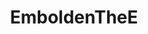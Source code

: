 ---
title: EmboldenTheE
crosslinks:
- AVoid5
- ProgrammerHumor
- funny
- fastfood
- trippinthroughtime
- HighQualityGifs
- gaming
- redditrequest
- avoid5
- ImGoingToHellForThis
- DBZDokkanBattle
- MemeEconomy
- AvoidAvoid5
- MandelaEffect
---